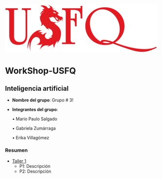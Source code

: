 ![USFQ-LOGO](/Taller1/images/usfq-red.png)
# WorkShop-USFQ
## Inteligencia artificial

- **Nombre del grupo**: Grupo # 3!
- **Integrantes del grupo**:

    • Mario Paulo Salgado

    • Gabriela Zumárraga

    • Erika Villagómez

### Resumen
- [Taller 1](/Taller1/README.md)
  - P1: Descripción 
  - P2: Descripción

